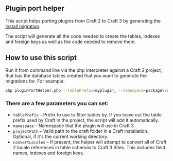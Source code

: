 Plugin port helper
------------------

This script helps porting plugins from Craft 2 to Craft 3 by generating the [Install migration](https://craftcms.com/docs/3.x/extend/migrations.html#plugin-install-migrations).

The script will generate all the code needed to create the tables, indexes and foreign keys as well as the code needed to remove them.

## How to use this script

Run it from command line via the php interpreter against a Craft 2 project, that has the database tables created that you want to generate the migrations for. For example:

```sh
php pluginPortHelper.php --tablePrefix=myplugin_ --namespace=package\\name --projectPath=/path/to/project > migrations.php
````

### There are a few parameters you can set:

- `tablePrefix` – Prefix to use to filter tables by. If you leave out the table prefix used by Craft in the project, the script will add it automatically.
- `namespace` – Namespace that the plugin will use in Craft 3.
- `projectPath` – Valid path to the craft folder in a Craft installation. Optional, if it's the current working directory.
- `convertLocales` – If present, the helper will attempt to convert all of Craft 2 locale references in table schemas to Craft 3 Sites. This includes field names, indexes and foreign keys.
